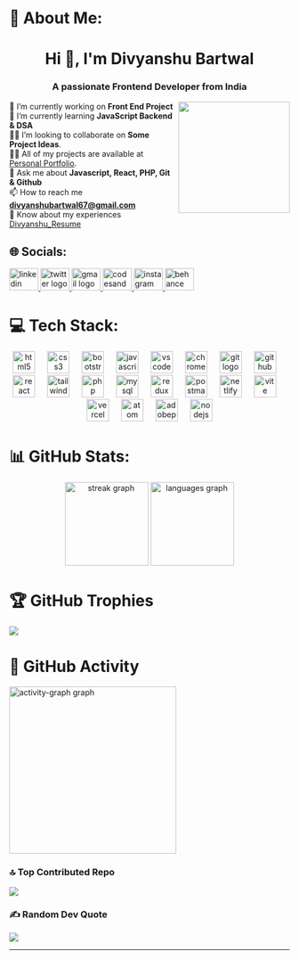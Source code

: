 # 💫 About Me:
<h1 align="center">Hi 👋, I'm Divyanshu Bartwal</h1>
<h3 align="center">A passionate Frontend Developer from India</h3>

<img align="right" height="200" src="https://devloper-divyanshu.netlify.app/img/divyanshu.jpg"/>

🔭 I’m currently working on **Front End Project** </br>
🌱 I’m currently learning **JavaScript Backend & DSA**  </br>
👨‍💻 I’m looking to collaborate on **Some Project Ideas**.  </br>
👨‍💻 All of my projects are available at <a href="https://devloper-divyanshu.netlify.app/" target="_blank">Personal Portfolio</a>. </br>
💬 Ask me about **Javascript, React, PHP, Git & Github**  </br>
📫 How to reach me **divyanshubartwal67@gmail.com** </br>
📄 Know about my experiences [Divyanshu_Resume](https://drive.google.com/file/d/1ixzo2gd0Vhvu3-dXVAK_Qv9oFOz4alFJ/view?usp=sharing) </br>


## 🌐 Socials:
<div align="left">
  <a href="https://www.linkedin.com/in/divyanshu-bartwal-b7b058286/" target="_blank">
    <img src="https://raw.githubusercontent.com/maurodesouza/profile-readme-generator/master/src/assets/icons/social/linkedin/default.svg" width="52" height="40" alt="linkedin logo"  />
  </a>
  <a href="https://x.com/DivyanshuB21040" target="_blank">
    <img src="https://raw.githubusercontent.com/maurodesouza/profile-readme-generator/master/src/assets/icons/social/twitter/default.svg" width="52" height="40" alt="twitter logo"  />
  </a>
  <a href="https://divyanshubartwal67@gmail.com" target="_blank">
    <img src="https://raw.githubusercontent.com/maurodesouza/profile-readme-generator/master/src/assets/icons/social/gmail/default.svg" width="52" height="40" alt="gmail logo"  />
  </a>
  <a href="https://codesandbox.io/u/divyanshubartwal67" target="_blank">
    <img src="https://raw.githubusercontent.com/maurodesouza/profile-readme-generator/master/src/assets/icons/social/codesandbox/default.svg" width="52" height="40" alt="codesandbox logo"  />
  </a>
  <a href="https://www.instagram.com/divyanshu_brtwl07/" target="_blank">
    <img src="https://raw.githubusercontent.com/maurodesouza/profile-readme-generator/master/src/assets/icons/social/instagram/default.svg" width="52" height="40" alt="instagram logo"  />
  </a>
  <a href="https://www.behance.net/divyansbartwal" target="_blank">
    <img src="https://raw.githubusercontent.com/maurodesouza/profile-readme-generator/master/src/assets/icons/social/behance/default.svg" width="52" height="40" alt="behance logo"  />
  </a>
</div>

# 💻 Tech Stack:
<div align="center">
  <img src="https://skillicons.dev/icons?i=html" height="40" alt="html5 logo"  />
  <img width="14" />
  <img src="https://skillicons.dev/icons?i=css" height="40" alt="css3 logo"  />
  <img width="14" />
  <img src="https://skillicons.dev/icons?i=bootstrap" height="40" alt="bootstrap logo"  />
  <img width="14" />
  <img src="https://skillicons.dev/icons?i=js" height="40" alt="javascript logo"  />
  <img width="14" />
  <img src="https://cdn.jsdelivr.net/gh/devicons/devicon/icons/vscode/vscode-original.svg" height="40" alt="vscode logo"  />
  <img width="14" />
  <img src="https://cdn.jsdelivr.net/gh/devicons/devicon/icons/chrome/chrome-original.svg" height="40" alt="chrome logo"  />
  <img width="14" />
  <img src="https://skillicons.dev/icons?i=git" height="40" alt="git logo"  />
  <img width="14" />
  <img src="https://skillicons.dev/icons?i=github" height="40" alt="github logo"  />
  <img width="14" />
  <img src="https://cdn.simpleicons.org/react/61DAFB" height="40" alt="react logo"  />
  <img width="14" />
  <img src="https://skillicons.dev/icons?i=tailwind" height="40" alt="tailwindcss logo"  />
  <img width="14" />
  <img src="https://cdn.jsdelivr.net/gh/devicons/devicon/icons/php/php-original.svg" height="40" alt="php logo"  />
  <img width="14" />
  <img src="https://skillicons.dev/icons?i=mysql" height="40" alt="mysql logo"  />
  <img width="14" />
  <img src="https://skillicons.dev/icons?i=redux" height="40" alt="redux logo"  />
  <img width="14" />
  <img src="https://skillicons.dev/icons?i=postman" height="40" alt="postman logo"  />
  <img width="14" />
  <img src="https://skillicons.dev/icons?i=netlify" height="40" alt="netlify logo"  />
  <img width="14" />
  <img src="https://skillicons.dev/icons?i=vite" height="40" alt="vite logo"  />
  <img width="14" />
  <img src="https://skillicons.dev/icons?i=vercel" height="40" alt="vercel logo"  />
  <img width="14" />
  <img src="https://skillicons.dev/icons?i=atom" height="40" alt="atom logo"  />
  <img width="14" />
  <img src="https://skillicons.dev/icons?i=ps" height="40" alt="adobephotoshop logo"  />
  <img width="14" />
  <img src="https://skillicons.dev/icons?i=nodejs" height="40" alt="nodejs logo"  />
</div>

# 📊 GitHub Stats:
<div align="center">
  <img src="https://streak-stats.demolab.com?user=code-with-divyanshu&locale=en&mode=daily&theme=tokyonight&hide_border=false&border_radius=5&order=3" height="150" alt="streak graph"  />
  <img src="https://github-readme-stats.vercel.app/api/top-langs?username=code-with-divyanshu&locale=en&hide_title=false&layout=compact&card_width=320&langs_count=5&theme=radical&hide_border=false&order=2" height="150" alt="languages graph"  />
</div>

# 🏆 GitHub Trophies
![](https://github-profile-trophy.vercel.app/?username=code-with-divyanshu&theme=onedark&no-frame=false&margin-w=4)

# 🌄 GitHub Activity
<img src="https://github-readme-activity-graph.vercel.app/graph?username=code-with-divyanshu&radius=16&theme=tokyo-night&area=true&order=5" height="300" alt="activity-graph graph"  />

### 🔝 Top Contributed Repo
![](https://github-contributor-stats.vercel.app/api?username=code-with-divyanshu&limit=5&theme=tokyonight&combine_all_yearly_contributions=true)

### ✍️ Random Dev Quote
![](https://quotes-github-readme.vercel.app/api?type=horizontal&theme=radical)

---


